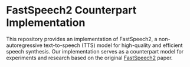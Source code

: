 # FastSpeech2 Counterpart Implementation
This repository provides an implementation of FastSpeech2, a non-autoregressive text-to-speech (TTS) model for high-quality and efficient speech synthesis.
Our implementation serves as a counterpart model for experiments and research based on the original [FastSpeech2](https://arxiv.org/abs/2006.04558) paper.
